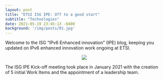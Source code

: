 ```yaml
---
layout: post
title: "ETSI ISG IPE: Off to a good start"
subtitle: "Technologies"
date: 2021-05-19 23:45:13 -0400
background: '/img/posts/01.jpg'
---
```


Welcome to the ISG “IPv6 Enhanced innovation” (IPE) blog, keeping you updated on IPv6 enhanced innovation work ongoing at ETSI.

<p align="center">
  <img style="max-width:600px" src="/ipe/img/posts/IPE_blog_19052021.png">
</p>

The ISG IPE Kick-off meeting took place in January 2021 with the creation of 5 initial Work Items and the appointment of a leadership team.